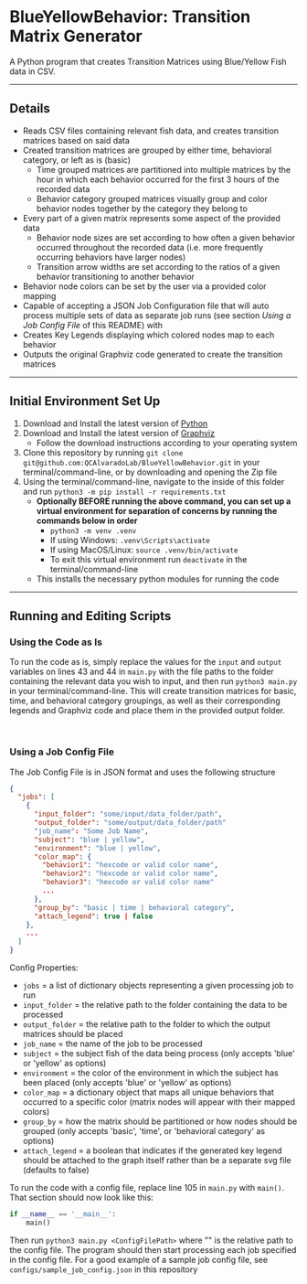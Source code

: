 # BlueYellowBehavior: Transition Matrix Generator

A Python program that creates Transition Matrices using Blue/Yellow Fish data in CSV.

----------------------------------

## Details
- Reads CSV files containing relevant fish data, and creates transition matrices based on said data
- Created transition matrices are grouped by either time, behavioral category, or left as is (basic)
    - Time grouped matrices are partitioned into multiple matrices by the hour in which each behavior occurred for the first 3 hours of the recorded data
    - Behavior category grouped matrices visually group and color behavior nodes together by the category they belong to
- Every part of a given matrix represents some aspect of the provided data
    - Behavior node sizes are set according to how often a given behavior occurred throughout the recorded data (i.e. more frequently occurring behaviors have larger nodes)
    - Transition arrow widths are set according to the ratios of a given behavior transitioning to another behavior
- Behavior node colors can be set by the user via a provided color mapping
- Capable of accepting a JSON Job Configuration file that will auto process multiple sets of data as separate job runs (see section *Using a Job Config File* of this README)
  with
- Creates Key Legends displaying which colored nodes map to each behavior
- Outputs the original Graphviz code generated to create the transition matrices

----------------------------------

## Initial Environment Set Up
1. Download and Install the latest version of [Python](https://www.python.org/downloads/)
2. Download and Install the latest version of [Graphviz](https://graphviz.org/download/)
    - Follow the download instructions according to your operating system
3. Clone this repository by running `git clone git@github.com:QCAlvaradoLab/BlueYellowBehavior.git` in your terminal/command-line, or by downloading and opening the Zip file
4. Using the terminal/command-line, navigate to the inside of this folder and run `python3 -m pip install -r requirements.txt`
    - **Optionally BEFORE running the above command, you can set up a virtual environment for separation of concerns by running the commands below in order**
        - `python3 -m venv .venv`
        - If using Windows: `.venv\Scripts\activate`
        - If using MacOS/Linux: `source .venv/bin/activate`
        - To exit this virtual environment run `deactivate` in the terminal/command-line
    - This installs the necessary python modules for running the code

----------------------------------

## Running and Editing Scripts

### Using the Code as Is
To run the code as is, simply replace the values for the `input` and `output` variables on lines 43 and 44 in `main.py` with the
file paths to the folder containing the relevant data you wish to input, and then run `python3 main.py` in your
terminal/command-line. This will create transition matrices for basic, time, and behavioral category groupings,
as well as their corresponding legends and Graphviz code and place them in the provided output folder.

&nbsp;

### Using a Job Config File
The Job Config File is in JSON format and uses the following structure
```json
{
  "jobs": [
    {
      "input_folder": "some/input/data_folder/path",
      "output_folder": "some/output/data_folder/path"
      "job_name": "Some Job Name",
      "subject": "blue | yellow",
      "environment": "blue | yellow",
      "color_map": {
        "behavior1": "hexcode or valid color name",
        "behavior2": "hexcode or valid color name",
        "behavior3": "hexcode or valid color name"
        ...
      },
      "group_by": "basic | time | behavioral category",
      "attach_legend": true | false
    },
    ...
  ]
}
```
Config Properties:
- `jobs` = a list of dictionary objects representing a given processing job to run
- `input_folder` = the relative path to the folder containing the data to be processed
- `output_folder` = the relative path to the folder to which the output matrices should be placed
- `job_name` = the name of the job to be processed
- `subject` = the subject fish of the data being process (only accepts 'blue' or 'yellow' as options)
- `environment` = the color of the environment in which the subject has been placed (only accepts 'blue' or 'yellow' as options)
- `color_map` = a dictionary object that maps all unique behaviors that occurred to a specific color (matrix nodes will appear with their mapped colors)
- `group_by` = how the matrix should be partitioned or how nodes should be grouped (only accepts 'basic', 'time', or 'behavioral category' as options)
- `attach_legend` = a boolean that indicates if the generated key legend should be attached to the graph itself rather than be a separate svg file (defaults to false)

To run the code with a config file, replace line 105 in `main.py` with `main()`. That section should now look like this:
```python
if __name__ == '__main__':
    main()
```
Then run `python3 main.py <ConfigFilePath>` where "<ConfigFilePath>" is the relative path to the config file. The program should then start processing
each job specified in the config file. For a good example of a sample job config file, see `configs/sample_job_config.json` in this repository
